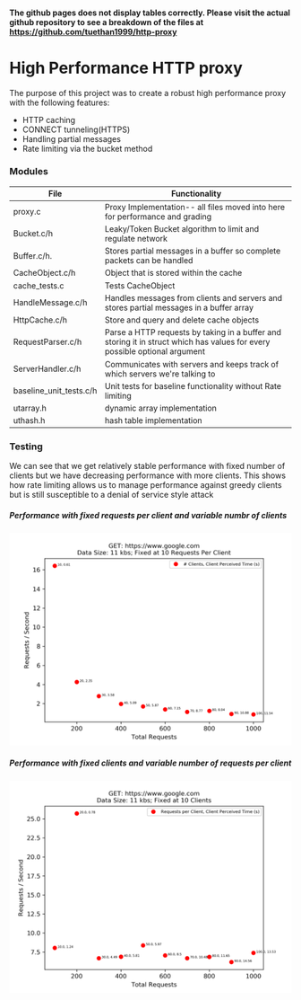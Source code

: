 #### The github pages does not display tables correctly. Please visit the actual github repository to see a breakdown of the files at https://github.com/tuethan1999/http-proxy
# High Performance HTTP proxy

The purpose of this project was to create a robust high performance proxy with the following features:
- HTTP caching
- CONNECT tunneling(HTTPS)
- Handling partial messages
- Rate limiting via the bucket method

### Modules
File | Functionality
------------ | -------------
proxy.c| Proxy Implementation-- all files moved into here for performance and grading
Bucket.c/h   | Leaky/Token Bucket algorithm to limit and regulate network
Buffer.c/h.  | Stores partial messages in a buffer so complete packets can be handled
CacheObject.c/h| Object that is stored within the cache
cache_tests.c| Tests CacheObject
HandleMessage.c/h| Handles messages from clients and servers and stores partial messages in a buffer array
HttpCache.c/h| Store and query and delete cache objects
RequestParser.c/h| Parse a HTTP requests by taking in a buffer and storing it in struct which has values for every possible optional argument
ServerHandler.c/h| Communicates with servers and keeps track of which servers we're talking to
baseline_unit_tests.c/h| Unit tests for baseline functionality without Rate limiting
utarray.h| dynamic array implementation
uthash.h| hash table implementation

### Testing
We can see that we get relatively stable performance with fixed number of clients but we have decreasing performance with more clients. This shows how rate limiting allows us to manage performance against greedy clients but is still susceptible to a denial of service style attack

##### Performance with fixed requests per client and variable numbr of clients
![performance with fixed clients](/performance_tests/ten_requests.png)

##### Performance with fixed clients and variable number of requests per client
![performance with fixed clients](/performance_tests/ten_clients.png)
